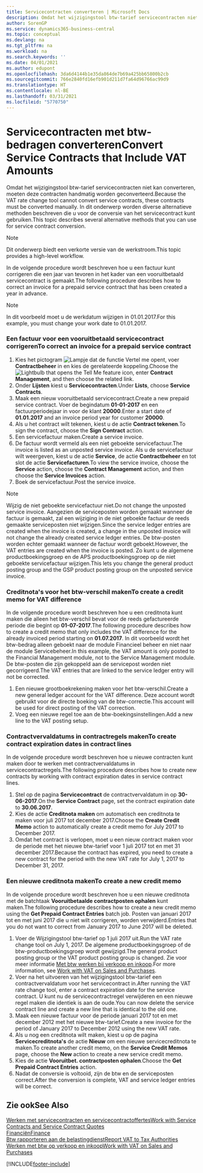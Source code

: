 ```yaml
---
title: Servicecontracten converteren | Microsoft Docs
description: Omdat het wijzigingstool btw-tarief servicecontracten niet kan converteren, moeten deze contracten handmatig worden geconverteerd. In dit onderwerp worden diverse alternatieve methoden beschreven die u voor de conversie van het servicecontract kunt gebruiken.
author: SorenGP
ms.service: dynamics365-business-central
ms.topic: conceptual
ms.devlang: na
ms.tgt_pltfrm: na
ms.workload: na
ms.search.keywords: ''
ms.date: 04/01/2021
ms.author: edupont
ms.openlocfilehash: 3da6d4144b1e35da864de7b69a425bb65800b2cb
ms.sourcegitcommit: 766e2840fd16efb901d211d7fa64d96766ac99d9
ms.translationtype: HT
ms.contentlocale: nl-BE
ms.lasthandoff: 03/31/2021
ms.locfileid: "5770750"
---
```

# <a name="convert-service-contracts-that-include-vat-amounts"></a><span data-ttu-id="aca9c-104">Servicecontracten met btw-bedragen converteren</span><span class="sxs-lookup"><span data-stu-id="aca9c-104">Convert Service Contracts that Include VAT Amounts</span></span>
<span data-ttu-id="aca9c-105">Omdat het wijzigingstool btw-tarief servicecontracten niet kan converteren, moeten deze contracten handmatig worden geconverteerd.</span><span class="sxs-lookup"><span data-stu-id="aca9c-105">Because the VAT rate change tool cannot convert service contracts, these contracts must be converted manually.</span></span> <span data-ttu-id="aca9c-106">In dit onderwerp worden diverse alternatieve methoden beschreven die u voor de conversie van het servicecontract kunt gebruiken.</span><span class="sxs-lookup"><span data-stu-id="aca9c-106">This topic describes several alternative methods that you can use for service contract conversion.</span></span>  

> [!NOTE]  
>  <span data-ttu-id="aca9c-107">Dit onderwerp biedt een verkorte versie van de werkstroom.</span><span class="sxs-lookup"><span data-stu-id="aca9c-107">This topic provides a high-level workflow.</span></span>  

 <span data-ttu-id="aca9c-108">In de volgende procedure wordt beschreven hoe u een factuur kunt corrigeren die een jaar van tevoren in het kader van een vooruitbetaald servicecontract is gemaakt.</span><span class="sxs-lookup"><span data-stu-id="aca9c-108">The following procedure describes how to correct an invoice for a prepaid service contract that has been created a year in advance.</span></span>  

> [!NOTE]  
>  <span data-ttu-id="aca9c-109">In dit voorbeeld moet u de werkdatum wijzigen in 01.01.2017.</span><span class="sxs-lookup"><span data-stu-id="aca9c-109">For this example, you must change your work date to 01.01.2017.</span></span>  

### <a name="to-correct-an-invoice-for-a-prepaid-service-contract"></a><span data-ttu-id="aca9c-110">Een factuur voor een vooruitbetaald servicecontract corrigeren</span><span class="sxs-lookup"><span data-stu-id="aca9c-110">To correct an invoice for a prepaid service contract</span></span>  
1. <span data-ttu-id="aca9c-111">Kies het pictogram ![Lampje dat de functie Vertel me opent](media/ui-search/search_small.png "Vertel me wat u wilt doen"), voer **Contractbeheer** in en kies de gerelateerde koppeling.</span><span class="sxs-lookup"><span data-stu-id="aca9c-111">Choose the ![Lightbulb that opens the Tell Me feature](media/ui-search/search_small.png "Tell me what you want to do") icon, enter **Contract Management**, and then choose the related link.</span></span>  
2. <span data-ttu-id="aca9c-112">Onder **Lijsten** kiest u **Servicecontracten**.</span><span class="sxs-lookup"><span data-stu-id="aca9c-112">Under **Lists**, choose **Service Contracts**.</span></span>  
3. <span data-ttu-id="aca9c-113">Maak een nieuw vooruitbetaald servicecontract.</span><span class="sxs-lookup"><span data-stu-id="aca9c-113">Create a new prepaid service contract.</span></span> <span data-ttu-id="aca9c-114">Voer de begindatum **01-01-2017** en een factuurperiodejaar in voor de klant **20000**.</span><span class="sxs-lookup"><span data-stu-id="aca9c-114">Enter a start date of **01.01.2017** and an invoice period year for customer **20000**.</span></span>  
4. <span data-ttu-id="aca9c-115">Als u het contract wilt tekenen, kiest u de actie **Contract tekenen**.</span><span class="sxs-lookup"><span data-stu-id="aca9c-115">To sign the contract, choose the **Sign Contract** action.</span></span>  
5. <span data-ttu-id="aca9c-116">Een servicefactuur maken.</span><span class="sxs-lookup"><span data-stu-id="aca9c-116">Create a service invoice.</span></span>
6. <span data-ttu-id="aca9c-117">De factuur wordt vermeld als een niet geboekte servicefactuur.</span><span class="sxs-lookup"><span data-stu-id="aca9c-117">The invoice is listed as an unposted service invoice.</span></span> <span data-ttu-id="aca9c-118">Als u de servicefactuur wilt weergeven, kiest u de actie **Service**, de actie **Contractbeheer** en tot slot de actie **Servicefacturen**.</span><span class="sxs-lookup"><span data-stu-id="aca9c-118">To view the service invoice, choose the **Service** action, choose the **Contract Management** action, and then choose the **Service Invoices** action.</span></span>  
7. <span data-ttu-id="aca9c-119">Boek de servicefactuur.</span><span class="sxs-lookup"><span data-stu-id="aca9c-119">Post the service invoice.</span></span>  

> [!NOTE]  
>  <span data-ttu-id="aca9c-120">Wijzig de niet geboekte servicefactuur niet.</span><span class="sxs-lookup"><span data-stu-id="aca9c-120">Do not change the unposted service invoice.</span></span> <span data-ttu-id="aca9c-121">Aangezien de serviceposten worden gemaakt wanneer de factuur is gemaakt, zal een wijziging in de niet geboekte factuur de reeds gemaakte serviceposten niet wijzigen.</span><span class="sxs-lookup"><span data-stu-id="aca9c-121">Since the service ledger entries are created when the invoice is created, a change in the unposted invoice will not change the already created service ledger entries.</span></span> <span data-ttu-id="aca9c-122">De btw-posten worden echter gemaakt wanneer de factuur wordt geboekt.</span><span class="sxs-lookup"><span data-stu-id="aca9c-122">However, the VAT entries are created when the invoice is posted.</span></span> <span data-ttu-id="aca9c-123">Zo kunt u de algemene productboekingsgroep en de APS productboekingsgroep op de niet geboekte servicefactuur wijzigen.</span><span class="sxs-lookup"><span data-stu-id="aca9c-123">This lets you change the general product posting group and the GSP product posting group on the unposted service invoice.</span></span>  

### <a name="to-create-a-credit-memo-for-vat-difference"></a><span data-ttu-id="aca9c-124">Creditnota's voor het btw-verschil maken</span><span class="sxs-lookup"><span data-stu-id="aca9c-124">To create a credit memo for VAT difference</span></span>  
<span data-ttu-id="aca9c-125">In de volgende procedure wordt beschreven hoe u een creditnota kunt maken die alleen het btw-verschil bevat voor de reeds gefactureerde periode die begint op **01-07-2017**.</span><span class="sxs-lookup"><span data-stu-id="aca9c-125">The following procedure describes how to create a credit memo that only includes the VAT difference for the already invoiced period starting on **01.07.2017**.</span></span> <span data-ttu-id="aca9c-126">In dit voorbeeld wordt het btw-bedrag alleen geboekt naar de module Financieel beheer en niet naar de module Servicebeheer.</span><span class="sxs-lookup"><span data-stu-id="aca9c-126">In this example, the VAT amount is only posted to the Financial Management module, not to the Service Management module.</span></span> <span data-ttu-id="aca9c-127">De btw-posten die zijn gekoppeld aan de servicepost worden niet gecorrigeerd.</span><span class="sxs-lookup"><span data-stu-id="aca9c-127">The VAT entries that are linked to the service ledger entry will not be corrected.</span></span>  

1. <span data-ttu-id="aca9c-128">Een nieuwe grootboekrekening maken voor het btw-verschil.</span><span class="sxs-lookup"><span data-stu-id="aca9c-128">Create a new general ledger account for the VAT difference.</span></span> <span data-ttu-id="aca9c-129">Deze account wordt gebruikt voor de directe boeking van de btw-correctie.</span><span class="sxs-lookup"><span data-stu-id="aca9c-129">This account will be used for direct posting of the VAT correction.</span></span>  
2. <span data-ttu-id="aca9c-130">Voeg een nieuwe regel toe aan de btw-boekingsinstellingen.</span><span class="sxs-lookup"><span data-stu-id="aca9c-130">Add a new line to the VAT posting setup.</span></span>  

### <a name="to-create-contract-expiration-dates-in-contract-lines"></a><span data-ttu-id="aca9c-131">Contractvervaldatums in contractregels maken</span><span class="sxs-lookup"><span data-stu-id="aca9c-131">To create contract expiration dates in contract lines</span></span>  
<span data-ttu-id="aca9c-132">In de volgende procedure wordt beschreven hoe u nieuwe contracten kunt maken door te werken met contractvervaldatums in servicecontractregels.</span><span class="sxs-lookup"><span data-stu-id="aca9c-132">The following procedure describes how to create new contracts by working with contract expiration dates in service contract lines.</span></span>  

1. <span data-ttu-id="aca9c-133">Stel op de pagina **Servicecontract** de contractvervaldatum in op **30-06-2017**.</span><span class="sxs-lookup"><span data-stu-id="aca9c-133">On the **Service Contract** page, set the contract expiration date to **30.06.2017**.</span></span>  
2. <span data-ttu-id="aca9c-134">Kies de actie **Creditnota maken** om automatisch een creditnota te maken voor juli 2017 tot december 2017.</span><span class="sxs-lookup"><span data-stu-id="aca9c-134">Choose the **Create Credit Memo** action to automatically create a credit memo for July 2017 to December 2017.</span></span>  
3. <span data-ttu-id="aca9c-135">Omdat het contract is verlopen, moet u een nieuw contract maken voor de periode met het nieuwe btw-tarief voor 1 juli 2017 tot en met 31 december 2017.</span><span class="sxs-lookup"><span data-stu-id="aca9c-135">Because the contract has expired, you need to create a new contract for the period with the new VAT rate for July 1, 2017 to December 31, 2017.</span></span>  

### <a name="to-create-a-new-credit-memo"></a><span data-ttu-id="aca9c-136">Een nieuwe creditnota maken</span><span class="sxs-lookup"><span data-stu-id="aca9c-136">To create a new credit memo</span></span>  
<span data-ttu-id="aca9c-137">In de volgende procedure wordt beschreven hoe u een nieuwe creditnota met de batchtaak **Vooruitbetaalde contractposten ophalen** kunt maken.</span><span class="sxs-lookup"><span data-stu-id="aca9c-137">The following procedure describes how to create a new credit memo using the **Get Prepaid Contract Entries** batch job.</span></span> <span data-ttu-id="aca9c-138">Posten van januari 2017 tot en met juni 2017 die u niet wilt corrigeren, worden verwijderd.</span><span class="sxs-lookup"><span data-stu-id="aca9c-138">Entries that you do not want to correct from January 2017 to June 2017 will be deleted.</span></span>  

1. <span data-ttu-id="aca9c-139">Voer de Wijzigingstool btw-tarief op 1 juli 2017 uit.</span><span class="sxs-lookup"><span data-stu-id="aca9c-139">Run the VAT rate change tool on July 1, 2017.</span></span> <span data-ttu-id="aca9c-140">De algemene productboekingsgroep of de btw-productboekingsgroep wordt gewijzigd.</span><span class="sxs-lookup"><span data-stu-id="aca9c-140">The general product posting group or the VAT product posting group is changed.</span></span> <span data-ttu-id="aca9c-141">Zie voor meer informatie [Met btw werken bij verkoop en inkoop](finance-work-with-vat.md).</span><span class="sxs-lookup"><span data-stu-id="aca9c-141">For more information, see [Work with VAT on Sales and Purchases](finance-work-with-vat.md).</span></span>  
2. <span data-ttu-id="aca9c-142">Voer na het uitvoeren van het wijzigingstool btw-tarief een contractvervaldatum voor het servicecontract in.</span><span class="sxs-lookup"><span data-stu-id="aca9c-142">After running the VAT rate change tool, enter a contract expiration date for the service contract.</span></span> <span data-ttu-id="aca9c-143">U kunt nu de servicecontractregel verwijderen en een nieuwe regel maken die identiek is aan de oude.</span><span class="sxs-lookup"><span data-stu-id="aca9c-143">You can now delete the service contract line and create a new line that is identical to the old one.</span></span>  
3. <span data-ttu-id="aca9c-144">Maak een nieuwe factuur voor de periode januari 2017 tot en met december 2012 met het nieuwe btw-tarief.</span><span class="sxs-lookup"><span data-stu-id="aca9c-144">Create a new invoice for the period of January 2017 to December 2012 using the new VAT rate.</span></span>  
4. <span data-ttu-id="aca9c-145">Als u nog een creditnota wilt maken, kiest u op de pagina **Servicecreditnota's** de actie **Nieuw** om een nieuwe servicecreditnota te maken.</span><span class="sxs-lookup"><span data-stu-id="aca9c-145">To create another credit memo, on the **Service Credit Memos** page, choose the **New** action to create a new service credit memo.</span></span>  
5. <span data-ttu-id="aca9c-146">Kies de actie **Vooruitbet. contractposten ophalen**.</span><span class="sxs-lookup"><span data-stu-id="aca9c-146">Choose the **Get Prepaid Contract Entries** action.</span></span>  
6. <span data-ttu-id="aca9c-147">Nadat de conversie is voltooid, zijn de btw en de serviceposten correct.</span><span class="sxs-lookup"><span data-stu-id="aca9c-147">After the conversion is complete, VAT and service ledger entries will be correct.</span></span>  

## <a name="see-also"></a><span data-ttu-id="aca9c-148">Zie ook</span><span class="sxs-lookup"><span data-stu-id="aca9c-148">See Also</span></span>  
[<span data-ttu-id="aca9c-149">Werken met servicecontracten en servicecontractoffertes</span><span class="sxs-lookup"><span data-stu-id="aca9c-149">Work with Service Contracts and Service Contract Quotes</span></span>](service-how-to-create-service-contracts-and-service-contract-quotes.md)  
[<span data-ttu-id="aca9c-150">Financiën</span><span class="sxs-lookup"><span data-stu-id="aca9c-150">Finance</span></span>](finance.md)  
[<span data-ttu-id="aca9c-151">Btw rapporteren aan de belastingdienst</span><span class="sxs-lookup"><span data-stu-id="aca9c-151">Report VAT to Tax Authorities</span></span>](finance-how-report-vat.md)  
[<span data-ttu-id="aca9c-152">Werken met btw op verkoop en inkoop</span><span class="sxs-lookup"><span data-stu-id="aca9c-152">Work with VAT on Sales and Purchases</span></span>](finance-work-with-vat.md)  


[!INCLUDE[footer-include](includes/footer-banner.md)]